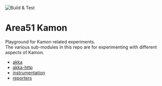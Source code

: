 ![Build & Test](https://github.com/pnerg/area51-kamon/workflows/Build%20&%20Test/badge.svg)

# Area51 Kamon
Playground for Kamon related experiments.  
The various sub-modules in this repo are for experimenting with different aspects of Kamon.
* [akka](akka/)
* [akka-http](akka-http)
* [instrumentation](instrumentation)
* [reporters](reporters)
